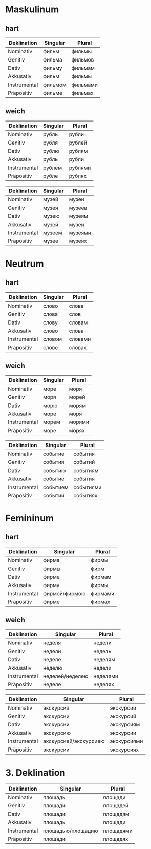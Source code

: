 # Maskulinum

## hart

| Deklination | Singular | Plural |
| ----------- | -------- | ------ |
|Nominativ|фильм|фильмы|
|Genitiv|фильма|фильмов|
|Dativ|фильму|фильмам|
|Akkusativ|фильм|фильмы|
|Instrumental|фильмом|фильмами|
|Präpositiv|фильме|фильмах|

## weich

| Deklination | Singular | Plural |
| ----------- | -------- | ------ |
|Nominativ|рубль|рубли|
|Genitiv|рубля|рублей|
|Dativ|рублю|рублям|
|Akkusativ|рубль|рубли|
|Instrumental|рублём|рублями|
|Präpositiv|рубле|рублях|

| Deklination | Singular | Plural |
| ----------- | -------- | ------ |
|Nominativ|музей|музеи|
|Genitiv|музея|музеев|
|Dativ|музею|музеям|
|Akkusativ|музей|музеи|
|Instrumental|музеем|музеями|
|Präpositiv|музее|музеях|

# Neutrum

## hart

| Deklination | Singular | Plural |
| ----------- | -------- | ------ |
|Nominativ|слово|слова|
|Genitiv|слова|слов|
|Dativ|слову|словам|
|Akkusativ|слово|слова|
|Instrumental|словом|словами|
|Präpositiv|слове|словах|

## weich

| Deklination | Singular | Plural |
| ----------- | -------- | ------ |
|Nominativ|море|моря|
|Genitiv|моря|морей|
|Dativ|морю|морям|
|Akkusativ|море|моря|
|Instrumental|морем|морями|
|Präpositiv|море|морях|

| Deklination | Singular | Plural |
| ----------- | -------- | ------ |
| Nominativ|событие|события|
| Genitiv|события|событий|
| Dativ|событию|событиям|
| Akkusativ|событие|события|
| Instrumental|событием|событиями|
| Präpositiv|событии|событиях|

# Femininum

## hart

| Deklination | Singular | Plural |
| ----------- | -------- | ------ |
|Nominativ|фирма|фирмы|
|Genitiv|фирмы|фирм|
|Dativ|фирме|фирмам|
|Akkusativ|фирму|фирмы|
|Instrumental|фирмой/фирмою|	фирмами
|Präpositiv|фирме|фирмах|

## weich

| Deklination | Singular | Plural |
| ----------- | -------- | ------ |
|Nominativ|неделя|недели|
|Genitiv|недели|недель
|Dativ|неделе|неделям|
|Akkusativ|неделю|недели|
|Instrumental|неделей/неделею|неделями|
|Präpositiv|неделе|неделях|

| Deklination | Singular | Plural |
| ----------- | -------- | ------ |
|Nominativ|экскурсия|экскурсии|
|Genitiv|экскурсии|экскурсий|
|Dativ|экскурсии|экскурсиям|
|Akkusativ|экскурсию|экскурсии|
|Instrumental|экскурсией/экскурсиею|экскурсиями|
|Präpositiv|экскурсии|экскурсиях|

# 3. Deklination

| Deklination | Singular | Plural |
| ----------- | -------- | ------ |
|Nominativ|площадь|площади|
|Genitiv|площади|площадей|
|Dativ|площади|площадям|
|Akkusativ|площадь|площади|
|Instrumental|площадью/площадию|площадями|
|Präpositiv|площади|площадях|
